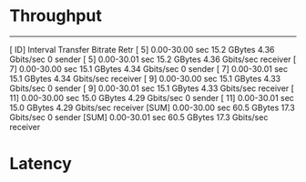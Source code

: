 # Throughput
- - - - - - - - - - - - - - - - - - - - - - - - -
[ ID] Interval           Transfer     Bitrate         Retr
[  5]   0.00-30.00  sec  15.2 GBytes  4.36 Gbits/sec    0             sender
[  5]   0.00-30.01  sec  15.2 GBytes  4.36 Gbits/sec                  receiver
[  7]   0.00-30.00  sec  15.1 GBytes  4.34 Gbits/sec    0             sender
[  7]   0.00-30.01  sec  15.1 GBytes  4.34 Gbits/sec                  receiver
[  9]   0.00-30.00  sec  15.1 GBytes  4.33 Gbits/sec    0             sender
[  9]   0.00-30.01  sec  15.1 GBytes  4.33 Gbits/sec                  receiver
[ 11]   0.00-30.00  sec  15.0 GBytes  4.29 Gbits/sec    0             sender
[ 11]   0.00-30.01  sec  15.0 GBytes  4.29 Gbits/sec                  receiver
[SUM]   0.00-30.00  sec  60.5 GBytes  17.3 Gbits/sec    0             sender
[SUM]   0.00-30.01  sec  60.5 GBytes  17.3 Gbits/sec                  receiver

# Latency
